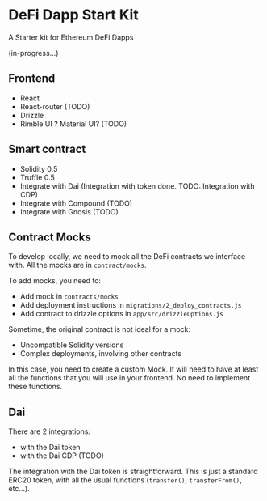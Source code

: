 # DeFi Dapp Start Kit

A Starter kit for Ethereum DeFi Dapps

(in-progress...)

## Frontend

* React
* React-router (TODO)
* Drizzle
* Rimble UI ? Material UI? (TODO)

## Smart contract

* Solidity 0.5
* Truffle 0.5
* Integrate with Dai (Integration with token done. TODO: Integration with CDP)
* Integrate with Compound (TODO)
* Integrate with Gnosis (TODO) 

## Contract Mocks

To develop locally, we need to mock all the DeFi contracts we interface
with. All the mocks are in `contract/mocks`.

To add mocks, you need to:

* Add mock in `contracts/mocks`
* Add deployment instructions in `migrations/2_deploy_contracts.js`
* Add contract to drizzle options in `app/src/drizzleOptions.js`

Sometime, the original contract is not ideal for a mock:

* Uncompatible Solidity versions
* Complex deployments, involving other contracts

In this case, you need to create a custom Mock. It will  need to have 
at least all the functions that you will use in your frontend. No
need to implement these functions.

## Dai

There are 2 integrations:

* with the Dai token
* with the Dai CDP (TODO)

The integration with the Dai token is straightforward. This is just a
standard ERC20 token, with all the usual functions (`transfer()`, `transferFrom()`, etc...).
